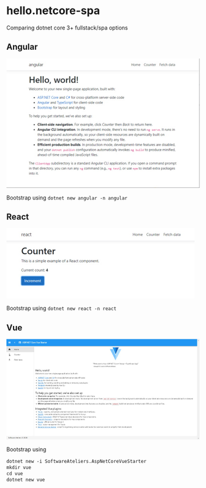 # hello.netcore-spa

Comparing dotnet core 3+ fullstack/spa options

## Angular

![Angular](img/angular.jpg)

Bootstrap using `dotnet new angular -n angular`

## React

![React](img/react.jpg)

Bootstrap using `dotnet new react -n react`

## Vue

![Vue](img/vue.jpg)

Bootstrap using

```console
dotnet new -i SoftwareAteliers.AspNetCoreVueStarter
mkdir vue
cd vue
dotnet new vue
```
